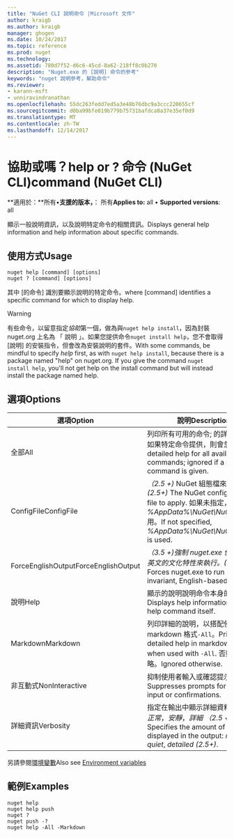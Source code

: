 ```yaml
---
title: "NuGet CLI 說明命令 |Microsoft 文件"
author: kraigb
ms.author: kraigb
manager: ghogen
ms.date: 10/24/2017
ms.topic: reference
ms.prod: nuget
ms.technology: 
ms.assetid: 780d7f52-d6c6-45cd-8a62-218ff8c0b270
description: "Nuget.exe 的 [說明] 命令的參考"
keywords: "nuget 說明參考，幫助命令"
ms.reviewer:
- karann-msft
- unniravindranathan
ms.openlocfilehash: 55dc263fedd7ed5a3e48b76dbc9a3ccc220655cf
ms.sourcegitcommit: d0ba99bfe019b779b75731bafdca8a37e35ef0d9
ms.translationtype: MT
ms.contentlocale: zh-TW
ms.lasthandoff: 12/14/2017
---
```

# <a name="help-or--command-nuget-cli"></a><span data-ttu-id="d70c7-104">協助或嗎？</span><span class="sxs-lookup"><span data-stu-id="d70c7-104">help or ?</span></span> <span data-ttu-id="d70c7-105">命令 (NuGet CLI)</span><span class="sxs-lookup"><span data-stu-id="d70c7-105">command (NuGet CLI)</span></span>

<span data-ttu-id="d70c7-106">**適用於：**所有&bullet;**支援的版本，**： 所有</span><span class="sxs-lookup"><span data-stu-id="d70c7-106">**Applies to:** all &bullet; **Supported versions**: all</span></span>

<span data-ttu-id="d70c7-107">顯示一般說明資訊，以及說明特定命令的相關資訊。</span><span class="sxs-lookup"><span data-stu-id="d70c7-107">Displays general help information and help information about specific commands.</span></span>

## <a name="usage"></a><span data-ttu-id="d70c7-108">使用方式</span><span class="sxs-lookup"><span data-stu-id="d70c7-108">Usage</span></span>

```
nuget help [command] [options]
nuget ? [command] [options]
```

<span data-ttu-id="d70c7-109">其中 [的命令] 識別要顯示說明的特定命令。</span><span class="sxs-lookup"><span data-stu-id="d70c7-109">where [command] identifies a specific command for which to display help.</span></span>

> [!Warning]
> <span data-ttu-id="d70c7-110">有些命令，以留意指定*協助*第一個，做為與`nuget help install`，因為封裝 nuget.org 上名為 「 說明 」。如果您提供命令`nuget install help`，您不會取得 [說明] 的安裝指令，但會改為安裝說明的套件。</span><span class="sxs-lookup"><span data-stu-id="d70c7-110">With some commands, be mindful to specify *help* first, as with `nuget help install`, because there is a package named "help" on nuget.org. If you give the command `nuget install help`, you'll not get help on the install command but will instead install the package named help.</span></span>

## <a name="options"></a><span data-ttu-id="d70c7-111">選項</span><span class="sxs-lookup"><span data-stu-id="d70c7-111">Options</span></span>

| <span data-ttu-id="d70c7-112">選項</span><span class="sxs-lookup"><span data-stu-id="d70c7-112">Option</span></span> | <span data-ttu-id="d70c7-113">說明</span><span class="sxs-lookup"><span data-stu-id="d70c7-113">Description</span></span> |
| --- | --- |
| <span data-ttu-id="d70c7-114">全部</span><span class="sxs-lookup"><span data-stu-id="d70c7-114">All</span></span> | <span data-ttu-id="d70c7-115">列印所有可用的命令; 的詳細的說明如果特定命令提供，則會忽略。</span><span class="sxs-lookup"><span data-stu-id="d70c7-115">Print detailed help for all available commands; ignored if a specific command is given.</span></span> |
| <span data-ttu-id="d70c7-116">ConfigFile</span><span class="sxs-lookup"><span data-stu-id="d70c7-116">ConfigFile</span></span> | <span data-ttu-id="d70c7-117">*（2.5 +)* NuGet 組態檔來套用。</span><span class="sxs-lookup"><span data-stu-id="d70c7-117">*(2.5+)* The NuGet configuration file to apply.</span></span> <span data-ttu-id="d70c7-118">如果未指定， *%AppData%\NuGet\NuGet.Config*用。</span><span class="sxs-lookup"><span data-stu-id="d70c7-118">If not specified, *%AppData%\NuGet\NuGet.Config* is used.</span></span> |
| <span data-ttu-id="d70c7-119">ForceEnglishOutput</span><span class="sxs-lookup"><span data-stu-id="d70c7-119">ForceEnglishOutput</span></span> | <span data-ttu-id="d70c7-120">*（3.5 +)*強制 nuget.exe 使用不變，英文的文化特性來執行。</span><span class="sxs-lookup"><span data-stu-id="d70c7-120">*(3.5+)* Forces nuget.exe to run using an invariant, English-based culture.</span></span> |
| <span data-ttu-id="d70c7-121">說明</span><span class="sxs-lookup"><span data-stu-id="d70c7-121">Help</span></span> | <span data-ttu-id="d70c7-122">顯示的說明說明命令本身的資訊。</span><span class="sxs-lookup"><span data-stu-id="d70c7-122">Displays help information for the help command itself.</span></span> |
| <span data-ttu-id="d70c7-123">Markdown</span><span class="sxs-lookup"><span data-stu-id="d70c7-123">Markdown</span></span> | <span data-ttu-id="d70c7-124">列印詳細的說明，以搭配使用時的 markdown 格式`-All`。</span><span class="sxs-lookup"><span data-stu-id="d70c7-124">Print detailed help in markdown format when used with `-All`.</span></span> <span data-ttu-id="d70c7-125">否則會忽略。</span><span class="sxs-lookup"><span data-stu-id="d70c7-125">Ignored otherwise.</span></span> |
| <span data-ttu-id="d70c7-126">非互動式</span><span class="sxs-lookup"><span data-stu-id="d70c7-126">NonInteractive</span></span> | <span data-ttu-id="d70c7-127">抑制使用者輸入或確認提示。</span><span class="sxs-lookup"><span data-stu-id="d70c7-127">Suppresses prompts for user input or confirmations.</span></span> |
| <span data-ttu-id="d70c7-128">詳細資訊</span><span class="sxs-lookup"><span data-stu-id="d70c7-128">Verbosity</span></span> | <span data-ttu-id="d70c7-129">指定在輸出中顯示詳細資料的數量：*正常*，*安靜*，*詳細 （2.5 +）*。</span><span class="sxs-lookup"><span data-stu-id="d70c7-129">Specifies the amount of detail displayed in the output: *normal*, *quiet*, *detailed (2.5+)*.</span></span> |

<span data-ttu-id="d70c7-130">另請參閱[環境變數](cli-ref-environment-variables.md)</span><span class="sxs-lookup"><span data-stu-id="d70c7-130">Also see [Environment variables](cli-ref-environment-variables.md)</span></span>

## <a name="examples"></a><span data-ttu-id="d70c7-131">範例</span><span class="sxs-lookup"><span data-stu-id="d70c7-131">Examples</span></span>

```
nuget help
nuget help push
nuget ?
nuget push -?
nuget help -All -Markdown
```
